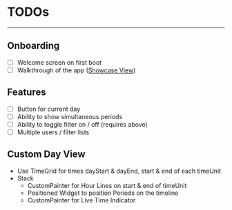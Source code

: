 # TODOs

---

## Onboarding

- [ ] Welcome screen on first boot
- [ ] Walkthrough of the app ([Showcase View](https://github.com/SimformSolutionsPvtLtd/flutter_showcaseview))

## Features

- [ ] Button for current day
- [ ] Ability to show simultaneous periods
- [ ] Ability to toggle filter on / off (requires above)
- [ ] Multiple users / filter lists

## Custom Day View
- Use TimeGrid for times dayStart & dayEnd, start & end of each timeUnit
- Stack
  - CustomPainter for Hour Lines on start & end of timeUnit
  - Positioned Widget to position Periods on the timeline
  - CustomPainter for Live Time Indicator